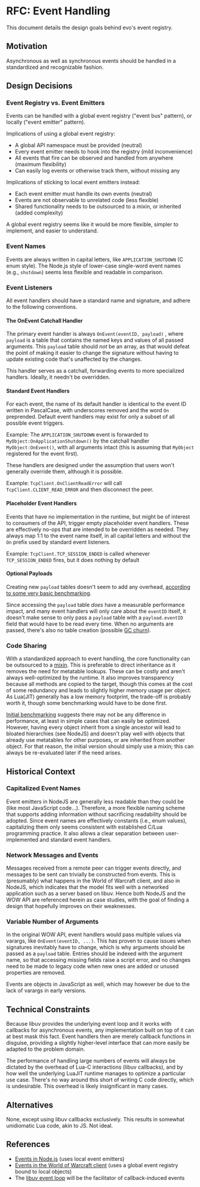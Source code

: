 # RFC: Event Handling

This document details the design goals behind evo's event registry.

## Motivation

Asynchronous as well as synchronous events should be handled in a standardized and recognizable fashion.

## Design Decisions

### Event Registry vs. Event Emitters

Events can be handled with a global event registry ("event bus" pattern), or locally ("event emitter" pattern).

Implications of using a global event registry:

* A global API namespace must be provided (neutral)
* Every event emitter needs to hook into the registry (mild inconvenience)
* All events that fire can be observed and handled from anywhere (maximum flexibility)
* Can easily log events or otherwise track them, without missing any

Implications of sticking to local event emitters instead:

* Each event emitter must handle its own events (neutral)
* Events are not observable to unrelated code (less flexible)
* Shared functionality needs to be outsourced to a mixin, or inherited (added complexity)

A global event registry seems like it would be more flexible, simpler to implement, and easier to understand.

### Event Names

Events are always written in capital letters, like ``APPLICATION_SHUTDOWN`` (C enum style). The Node.js style of lower-case single-word event names (e.g.,  ``shutdown``) seems less flexible and readable in comparison.

### Event Listeners

All event handlers should have a standard name and signature, and adhere to the following conventions.

#### The OnEvent Catchall Handler

The primary event handler is always ``OnEvent(eventID, payload)`` , where ``payload`` is a table that contains the named keys and values of all passed arguments. This ``payload`` table should *not* be an array, as that would defeat the point of making it easier to change the signature without having to update existing code that's unaffected by the changes.

This handler serves as a catchall, forwarding events to more specialized handlers. Ideally, it needn't be overridden.

#### Standard Event Handlers

For each event, the name of its default handler is identical to the event ID written in PascalCase, with underscores removed and the word ``On`` preprended. Default event handlers may exist for only a subset of all possible event triggers.

Example: The ``APPLICATION_SHUTDOWN`` event is forwarded to  ``MyObject:OnApplicationShutdown()`` by the catchall handler ``MyObject:OnEvent()``, with all arguments intact (this is assuming that ``MyObject`` registered for the event first).

These handlers are designed under the assumption that users won't generally override them, although it is possible.

Example: ``TcpClient.OnClientReadError`` will call ``TcpClient.CLIENT_READ_ERROR`` and then disconnect the peer.

#### Placeholder Event Handlers

Events that have no implementation in the runtime, but might be of interest to consumers of the API, trigger empty placeholder event handlers. These are effectively no-ops that are intended to be overridden as needed. They always map 1:1 to the event name itself, in all capital letters and without the ``On`` prefix used by standard event listeners.

Example: ``TcpClient.TCP_SESSION_ENDED``  is called whenever ``TCP_SESSION_ENDED`` fires, but it does nothing by default

#### Optional Payloads

Creating new ``payload`` tables doesn't seem to add any overhead, [according to some very basic benchmarking](https://gist.github.com/Duckwhale/5685a0abe2930d563b4bc931a543b536).

Since accessing the ``payload`` table *does* have a measurable performance impact, and many event handlers will only care about the ``eventID`` itself, it doesn't make sense to only pass a ``payload`` table with a ``payload.eventID`` field that would have to be read every time. When no arguments are passed, there's also no table creation (possible [GC churn](https://en.wikipedia.org/wiki/Garbage_collection_(computer_science))).

### Code Sharing

With a standardized approach to event handling, the core functionality can be outsourced to a [mixin](https://en.wikipedia.org/wiki/Mixin). This is preferable to direct inheritance as it removes the need for metatable lookups. These can be costly and aren't always well-optimized by the runtime. It also improves transparency because all methods are copied to the target, though this comes at the cost of some redundancy and leads to slightly higher memory usage per object. As Lua(JIT) generally has a low memory footprint, the trade-off is probably worth it, though some benchmarking would have to be done first.

[Initial benchmarking](https://gist.github.com/Duckwhale/d3116b5c92f44c82b48ad3f2955b277b) suggests there may not be any difference in performance, at least in simple cases that can easily be optimized. However, having every object inherit from a single ancestor will lead to bloated hierarchies (see NodeJS) and doesn't play well with objects that already use metatables for other purposes, or are inherited from another object. For that reason, the initial version should simply use a mixin; this can always be re-evaluated later if the need arises.

## Historical Context

### Capitalized Event Names

Event emitters in NodeJS are generally less readable than they could be (like most JavaScript code...). Therefore, a more flexible naming scheme that supports adding information without sacrificing readability should be adopted. Since event names are effectively constants (i.e., enum values), capitalizing them only seems consistent with established C/Lua programming practice. It also allows a clear separation between user-implemented and standard event handlers.

### Network Messages and Events

Messages received from a remote peer can trigger events directly, and messages to be sent can trivially be constructed from events. This is (presumably) what happens in the World of Warcraft client, and also in NodeJS, which indicates that the model fits well with a networked application such as a server based on libuv. Hence both NodeJS and the WOW API are referenced herein as case studies, with the goal of finding a design that hopefully improves on their weaknesses.

### Variable Number of Arguments

In the original WOW API, event handlers would pass multiple values via varargs, like ``OnEvent(eventID, ...)``. This has proven to cause issues when signatures inevitably have to change, which is why arguments should be passed as a ``payload`` table. Entries should be indexed with the argument name, so that accessing missing fields raise a script error, and no changes need to be made to legacy code when new ones are added or unused properties are removed.

Events are objects in JavaScript as well, which may however be due to the lack of varargs in early versions.

## Technical Constraints

Because libuv provides the underlying event loop and it works with callbacks for asynchronous events, any implementation built on top of it can at best mask this fact. Event handlers then are merely callback functions in disguise, providing a slightly higher-level interface that can more easily be adapted to the problem domain.

The performance of handling large numbers of events will always be dictated by the overhead of Lua-C interactions (libuv callbacks), and by how well the underlying LuaJIT runtime manages to optimize a particular use case. There's no way around this short of writing C code directly, which is undesirable. This overhead is likely insignificant in many cases.

## Alternatives

None, except using libuv callbacks exclusively. This results in somewhat unidiomatic Lua code, akin to JS. Not ideal.

## References

* [Events in Node.js](https://nodejs.org/api/events.html) (uses local event emitters)
* [Events in the World of Warcraft client](https://wowpedia.fandom.com/wiki/Events) (uses a global event registry bound to local objects)
* The [libuv event loop](http://docs.libuv.org/en/v1.x/design.html) will be the facilitator of callback-induced events
